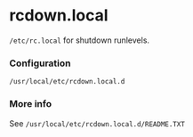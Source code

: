 # rcdown.local
`/etc/rc.local` for shutdown runlevels.

### Configuration
`/usr/local/etc/rcdown.local.d`

### More info
See `/usr/local/etc/rcdown.local.d/README.TXT`
